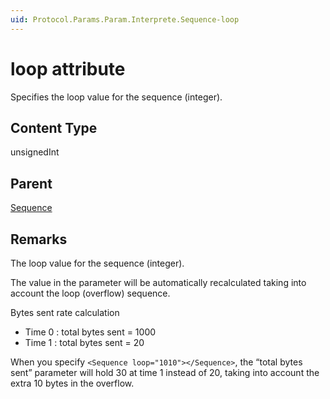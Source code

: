 ```yaml
---
uid: Protocol.Params.Param.Interprete.Sequence-loop
---
```


# loop attribute

Specifies the loop value for the sequence (integer).

## Content Type

unsignedInt

## Parent

[Sequence](xref:Protocol.Params.Param.Interprete.Sequence)

## Remarks

The loop value for the sequence (integer).

The value in the parameter will be automatically recalculated taking into account the loop (overflow) sequence.

Bytes sent rate calculation

- Time 0 : total bytes sent = 1000
- Time 1 : total bytes sent = 20

When you specify `<Sequence loop="1010"></Sequence>`, the “total bytes sent” parameter will hold 30 at time 1 instead of 20, taking into account the extra 10 bytes in the overflow.
